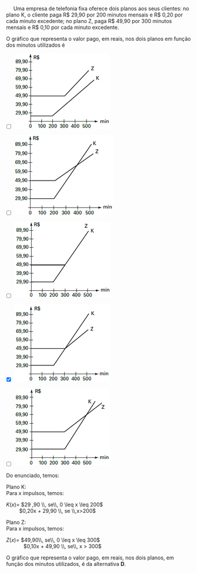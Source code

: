 

     Uma empresa de telefonia fixa oferece dois planos aos seus clientes: no plano K, o cliente paga R$ 29,90 por 200 minutos mensais e R$ 0,20 por cada minuto excedente; no plano Z, paga R$ 49,90 por 300 minutos mensais e R$ 0,10 por cada minuto excedente.

O gráfico que representa o valor pago, em reais, nos dois planos em função dos minutos utilizados é



- [ ] ![](d626c985-b1c9-caa4-7079-4bcb0abe9f30.png)
- [ ] ![](a9b49b51-95ce-44d9-00f7-b1cc5c18e3be.png)
- [ ] ![](b0d93730-d1ce-64f2-789b-9f1fc7a52fdb.png)
- [x] ![](084820f7-7ca8-1f87-f67f-b4eb7db81cce.png)
- [ ] ![](e0059e3c-d303-5108-d1c0-386dd969ac3c.png)


Do enunciado, temos:

Plano K:\
Para x impulsos, temos:

$K(x) =$ $29 ,90 \\, se\\, 0 \leq x \leq 200$\
         $0,20x + 29,90 \\, se \\,x>200$

Plano Z:\
Para x impulsos, temos:

$Z(x) =$ $49,90\\, se\\, 0 \leq x \leq 300$\
            $0,10x + 49,90 \\, se\\, x > 300$

O gráfico que representa o valor pago, em reais, nos dois planos, em função dos minutos utilizados, é da alternativa **D**.

        